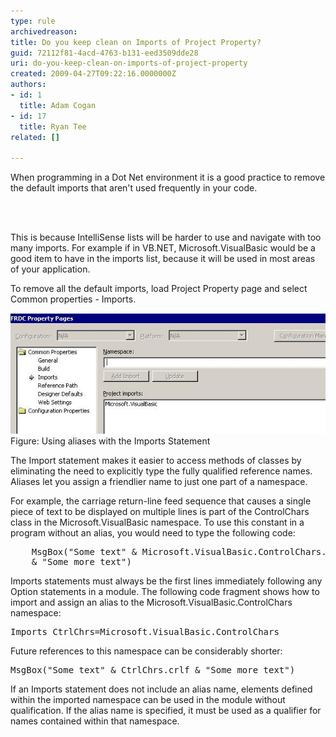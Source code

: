 ```yaml
---
type: rule
archivedreason: 
title: Do you keep clean on Imports of Project Property?
guid: 72112f81-4acd-4763-b131-eed3509dde28
uri: do-you-keep-clean-on-imports-of-project-property
created: 2009-04-27T09:22:16.0000000Z
authors:
- id: 1
  title: Adam Cogan
- id: 17
  title: Ryan Tee
related: []

---
```



When programming in a Dot Net environment it is a good practice to remove the default imports that aren't used frequently in your code. 

<br><excerpt class='endintro'></excerpt><br>

  <p>This is because IntelliSense lists will be harder to use and navigate with too many imports. For example if in VB.NET, Microsoft.VisualBasic would be a good item to have in the imports list, because it will be used in most areas of your application.</p>
<p>To remove all the default imports, load Project Property page and select Common properties - Imports. </p>
<img class="ms-rteCustom-ImageArea" alt="Imports VB" src="ImportsVB.jpg" /> <span class="ms-rteCustom-FigureNormal">Figure: Using aliases with the Imports Statement</span>
<p>The Import statement makes it easier to access methods of classes by eliminating the need to explicitly type the fully qualified reference names. Aliases let you assign a friendlier name to just one part of a namespace.</p>
<p>For example, the carriage return-line feed sequence that causes a single piece of text to be displayed on multiple lines is part of the ControlChars class in the Microsoft.VisualBasic namespace. To use this constant in a program without an alias, you would need to type the following code: </p>
<pre class="brush:c-sharp;">    MsgBox("Some text" & Microsoft.VisualBasic.ControlChars.crlf _
    & "Some more text")</pre>
<p>Imports statements must always be the first lines immediately following any Option statements in a module. The following code fragment shows how to import and assign an alias to the Microsoft.VisualBasic.ControlChars namespace:</p>
<pre class="brush:c-sharp;">Imports CtrlChrs=Microsoft.VisualBasic.ControlChars</pre>
<span class="ms-rteCustom-FigureNormal">Future references to this namespace can be considerably shorter:</span>
<pre class="brush:c-sharp;">MsgBox("Some text" & CtrlChrs.crlf & "Some more text")</pre>
<p>If an Imports statement does not include an alias name, elements defined within the imported namespace can be used in the module without qualification. If the alias name is specified, it must be used as a qualifier for names contained within that namespace.</p>



